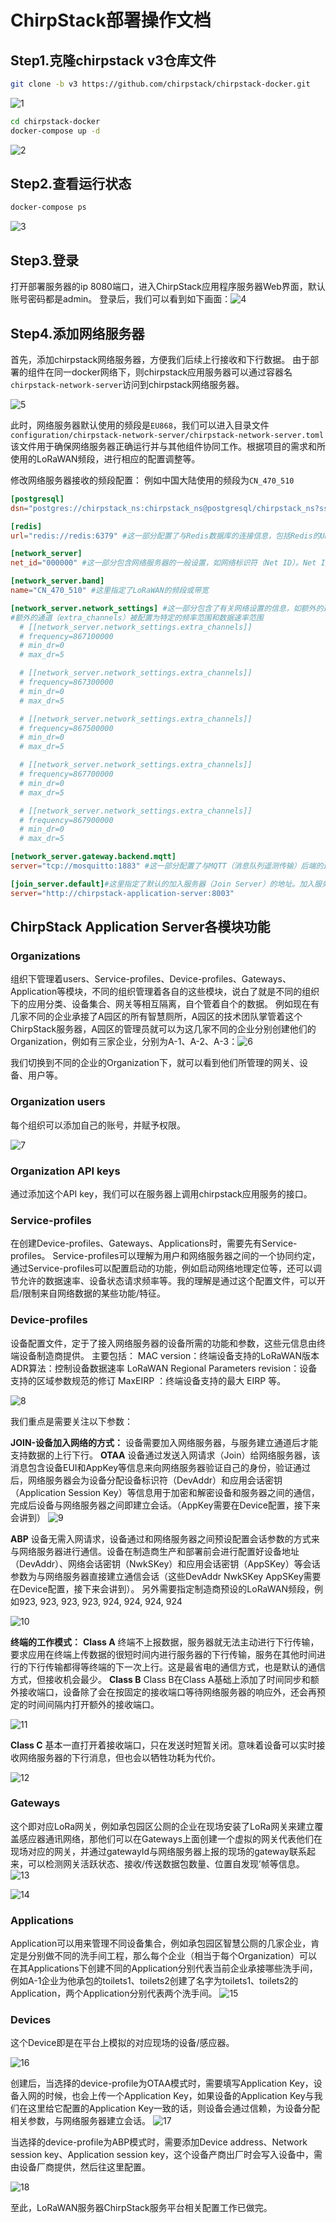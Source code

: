 # ChirpStack部署操作文档

## Step1.克隆chirpstack v3仓库文件

```bash
git clone -b v3 https://github.com/chirpstack/chirpstack-docker.git
```

![1](pics/1.png)

```bash
cd chirpstack-docker
docker-compose up -d
```

![2](pics/2.png)

## Step2.查看运行状态

```bash
docker-compose ps
```

![3](pics/3.png)

## Step3.登录

打开部署服务器的ip 8080端口，进入ChirpStack应用程序服务器Web界面，默认账号密码都是admin。
登录后，我们可以看到如下画面：![4](pics/4.png)

## Step4.添加网络服务器

首先，添加chirpstack网络服务器，方便我们后续上行接收和下行数据。
由于部署的组件在同一docker网络下，则chirpstack应用服务器可以通过容器名`chirpstack-network-server`访问到chirpstack网络服务器。

![5](pics/5.png)

此时，网络服务器默认使用的频段是`EU868`，我们可以进入目录文件`configuration/chirpstack-network-server/chirpstack-network-server.toml`该文件用于确保网络服务器正确运行并与其他组件协同工作。根据项目的需求和所使用的LoRaWAN频段，进行相应的配置调整等。

修改网络服务器接收的频段配置：
例如中国大陆使用的频段为`CN_470_510`

```toml
[postgresql]
dsn="postgres://chirpstack_ns:chirpstack_ns@postgresql/chirpstack_ns?sslmode=disable" #这一部分配置了与PostgreSQL数据库的连接信息，包括数据库连接字符串（DSN），用户名和密码等。ChirpStack Network Server使用PostgreSQL来存储和管理网络服务器的数据。

[redis]
url="redis://redis:6379" #这一部分配置了与Redis数据库的连接信息，包括Redis的URL。Redis通常用于缓存和存储临时数据，以提高性能和响应速度。

[network_server]
net_id="000000" #这一部分包含网络服务器的一般设置，如网络标识符（Net ID）。Net ID用于标识LoRaWAN网络的唯一标识符。

[network_server.band]
name="CN_470_510" #这里指定了LoRaWAN的频段或带宽

[network_server.network_settings] #这一部分包含了有关网络设置的信息，如额外的通道配置
#额外的通道（extra_channels）被配置为特定的频率范围和数据速率范围
  # [[network_server.network_settings.extra_channels]]
  # frequency=867100000
  # min_dr=0
  # max_dr=5

  # [[network_server.network_settings.extra_channels]]
  # frequency=867300000
  # min_dr=0
  # max_dr=5

  # [[network_server.network_settings.extra_channels]]
  # frequency=867500000
  # min_dr=0
  # max_dr=5

  # [[network_server.network_settings.extra_channels]]
  # frequency=867700000
  # min_dr=0
  # max_dr=5

  # [[network_server.network_settings.extra_channels]]
  # frequency=867900000
  # min_dr=0
  # max_dr=5

[network_server.gateway.backend.mqtt]
server="tcp://mosquitto:1883" #这一部分配置了与MQTT（消息队列遥测传输）后端的连接信息。ChirpStack Network Server使用MQTT与网关通信，以接收来自网关的设备数据。

[join_server.default]#这里指定了默认的加入服务器（Join Server）的地址。加入服务器用于管理设备的入网和安全性。在这个例子中，加入服务器的地址是一个HTTP地址，用于与ChirpStack应用服务器通信。
server="http://chirpstack-application-server:8003"
```

## ChirpStack Application Server各模块功能

### Organizations

组织下管理着users、Service-profiles、Device-profiles、Gateways、Application等模块，不同的组织管理着各自的这些模块，说白了就是不同的组织下的应用分类、设备集合、网关等相互隔离，自个管着自个的数据。
例如现在有几家不同的企业承接了A园区的所有智慧厕所，A园区的技术团队掌管着这个ChirpStack服务器，A园区的管理员就可以为这几家不同的企业分别创建他们的Organization，例如有三家企业，分别为A-1、A-2、A-3：![6](pics/6.png)

我们切换到不同的企业的Organization下，就可以看到他们所管理的网关、设备、用户等。

### Organization users

每个组织可以添加自己的账号，并赋予权限。

![7](pics/7.png)

### Organization API keys

通过添加这个API key，我们可以在服务器上调用chirpstack应用服务的接口。

### Service-profiles

在创建Device-profiles、Gateways、Applications时，需要先有Service-profiles。
Service-profiles可以理解为用户和网络服务器之间的一个协同约定，通过Service-profiles可以配置启动的功能，例如启动网络地理定位等，还可以调节允许的数据速率、设备状态请求频率等。我的理解是通过这个配置文件，可以开启/限制来自网络数据的某些功能/特征。

### Device-profiles

设备配置文件，定于了接入网络服务器的设备所需的功能和参数，这些元信息由终端设备制造商提供。
主要包括：
	MAC version：终端设备支持的LoRaWAN版本
	ADR算法：控制设备数据速率
	LoRaWAN Regional Parameters revision：设备支持的区域参数规范的修订
	MaxEIRP ：终端设备支持的最大 EIRP
等。

![8](pics/8.png)

我们重点是需要关注以下参数：

**JOIN-设备加入网络的方式：**
设备需要加入网络服务器，与服务建立通道后才能支持数据的上行下行。
**OTAA**
设备通过发送入网请求（Join）给网络服务器，该消息包含设备EUI和AppKey等信息来向网络服务器验证自己的身份，验证通过后，网络服务器会为设备分配设备标识符（DevAddr）和应用会话密钥（Application Session Key）等信息用于加密和解密设备和服务器之间的通信，完成后设备与网络服务器之间即建立会话。（AppKey需要在Device配置，接下来会讲到）
![9](pics/9.png)

**ABP**
设备无需入网请求，设备通过和网络服务器之间预设配置会话参数的方式来与网络服务器进行通信。设备在制造商生产和部署前会进行配置好设备地址（DevAddr）、网络会话密钥（NwkSKey）和应用会话密钥（AppSKey）等会话参数为与网络服务器直接建立通信会话（这些DevAddr NwkSKey AppSKey需要在Device配置，接下来会讲到）。
另外需要指定制造商预设的LoRaWAN频段，例如923, 923, 923, 923, 924, 924, 924, 924

![10](pics/10.png)

**终端的工作模式：**
**Class A**
终端不上报数据，服务器就无法主动进行下行传输，要求应用在终端上传数据的很短时间内进行服务器的下行传输，服务在其他时间进行的下行传输都得等终端的下一次上行。这是最省电的通信方式，也是默认的通信方式，但接收机会最少。
**Class B**
Class B在Class A基础上添加了时间同步和额外接收端口，设备除了会在按固定的接收端口等待网络服务器的响应外，还会再预定的时间间隔内打开额外的接收端口。

![11](pics/11.png)

**Class C**
基本一直打开着接收端口，只在发送时短暂关闭。意味着设备可以实时接收网络服务器的下行消息，但也会以牺牲功耗为代价。

![12](pics/12.png)

### Gateways

这个即对应LoRa网关，例如承包园区公厕的企业在现场安装了LoRa网关来建立覆盖感应器通讯网络，那他们可以在Gateways上面创建一个虚拟的网关代表他们在现场对应的网关，并通过gatewayId与网络服务器上报的现场的gateway联系起来，可以检测网关活跃状态、接收/传送数据包数量、位置自发现’帧等信息。
![13](pics/13.png)

![14](pics/14.png)

### Applications

Application可以用来管理不同设备集合，例如承包园区智慧公厕的几家企业，肯定是分别做不同的洗手间工程，那么每个企业（相当于每个Organization）可以在其Applications下创建不同的Application分别代表当前企业承接哪些洗手间，例如A-1企业为他承包的toilets1、toilets2创建了名字为toilets1、toilets2的Application，两个Application分别代表两个洗手间。
![15](pics/15.png)

### Devices

这个Device即是在平台上模拟的对应现场的设备/感应器。

![16](pics/16.png)

创建后，当选择的device-profile为OTAA模式时，需要填写Application Key，设备入网的时候，也会上传一个Application Key，如果设备的Application Key与我们在这里给它配置的Application Key一致的话，则设备会通过信赖，为设备分配相关参数，与网络服务器建立会话。
![17](pics/17.png)

当选择的device-profile为ABP模式时，需要添加Device address、Network session key、Application session key，这个设备产商出厂时会写入设备中，需由设备厂商提供，然后往这里配置。

![18](pics/18.png)

至此，LoRaWAN服务器ChirpStack服务平台相关配置工作已做完。